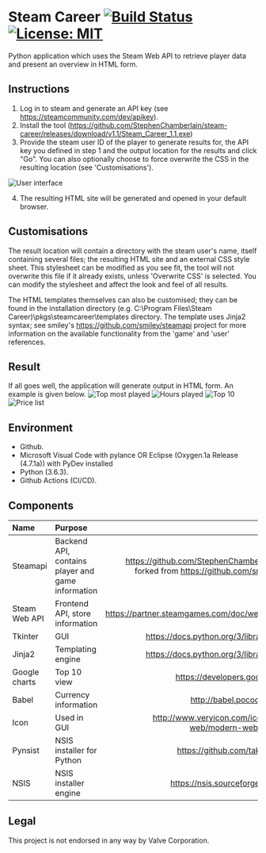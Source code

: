 Steam Career [![Build Status](https://github.com/StephenChamberlain/steam-career/actions/workflows/ci-cd.yml/badge.svg)](https://travis-ci.com/StephenChamberlain/steam-career) [![License: MIT](https://img.shields.io/badge/License-MIT-yellow.svg)](https://opensource.org/licenses/MIT)
========
Python application which uses the Steam Web API to retrieve player data and present an overview in HTML 
form.

## Instructions
1. Log in to steam and generate an API key (see https://steamcommunity.com/dev/apikey).
2. Install the tool (https://github.com/StephenChamberlain/steam-career/releases/download/v1.1/Steam_Career_1.1.exe)
3. Provide the steam user ID of the player to generate results for, the API key you
defined in step 1 and the output location for the results and click "Go". You can
also optionally choose to force overwrite the CSS in the resulting location (see 
'Customisations').

![User interface](/docs/ui.png?raw=true)  

4. The resulting HTML site will be generated and opened in your default browser.

## Customisations
The result location will contain a directory with the steam user's name, itself 
containing several files; the resulting HTML site and an external CSS style 
sheet. This stylesheet can be modified as you see fit, the tool will not overwrite 
this file if it already exists, unless 'Overwrite CSS' is selected. You can modify the
stylesheet and affect the look and feel of all results.

The HTML templates themselves can also be customised; they can be found in the installation
directory (e.g. C:\Program Files\Steam Career)\pkgs\steamcareer\templates directory.
The template uses Jinja2 syntax; see smiley's https://github.com/smiley/steamapi 
project for more information on the available functionality from the 'game' and
'user' references.

## Result
If all goes well, the application will generate output in HTML form. 
An example is given below.
![Top most played](/docs/result1.png?raw=true)
![Hours played](/docs/result2.png?raw=true)
![Top 10](/docs/result3.png?raw=true)
![Price list](/docs/result4.png?raw=true)

## Environment
- Github.
- Microsoft Visual Code with pylance OR Eclipse (Oxygen.1a Release (4.7.1a)) with PyDev installed
- Python (3.6.3).
- Github Actions (CI/CD).

## Components
| Name     | Purpose      |  Link |
|:---------|:-------------|------:|
| Steamapi | Backend API, contains player and game information | https://github.com/StephenChamberlain/steamapi forked from https://github.com/smiley/steamapi |
| Steam Web API | Frontend API, store information | https://partner.steamgames.com/doc/webapi_overview |
| Tkinter | GUI | https://docs.python.org/3/library/tkinter.html |
| Jinja2 | Templating engine | https://docs.python.org/3/library/tkinter.html |
| Google charts | Top 10 view | https://developers.google.com/chart |
| Babel | Currency information | http://babel.pocoo.org/en/latest/ |
| Icon | Used in GUI | http://www.veryicon.com/icons/internet--web/modern-web/steam-7.html |
| Pynsist | NSIS installer for Python | https://github.com/takluyver/pynsist |
| NSIS | NSIS installer engine | https://nsis.sourceforge.io/Main_Page |

## Legal
This project is not endorsed in any way by Valve Corporation.